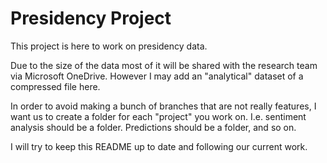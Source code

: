 # Presidency Project

This project is here to work on presidency data.

Due to the size of the data most of it will be shared with the research team via Microsoft OneDrive. However I may add an "analytical" dataset of a compressed file here.


In order to avoid making a bunch of branches that are not really features, I want us to create a folder for each "project" you work on. I.e. sentiment analysis should be a folder. Predictions should be a folder, and so on.


I will try to keep this README up to date and following our current work.
